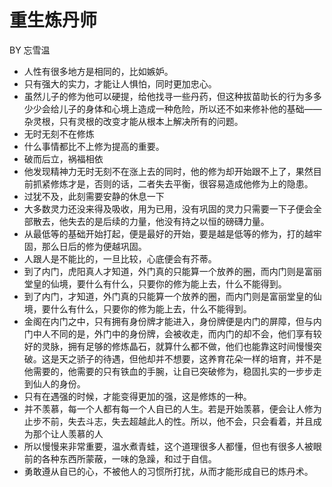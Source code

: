 # 重生炼丹师

BY 忘雪温

- 人性有很多地方是相同的，比如嫉妒。
- 只有强大的实力，才能让人惧怕，同时更加忠心。
- 虽然儿子的修为他可以硬提，给他找寻一些丹药，但这种拔苗助长的行为多多少少会给儿子的身体和心境上造成一种危险，所以还不如来修补他的基础——杂灵根，只有灵根的改变才能从根本上解决所有的问题。
- 无时无刻不在修炼
- 什么事情都比不上修为提高的重要。
- 破而后立，祸福相依
- 他发现精神力无时无刻不在涨上去的同时，他的修为却开始跟不上了，果然目前抓紧修炼才是，否则的话，二者失去平衡，很容易造成他修为上的隐患。
- 过犹不及，此刻需要安静的休息一下
- 大多数灵力还没来得及吸收，用为已用，没有巩固的灵力只需要一下子便会全部散去，他失去的是后续的力量，他没有持之以恒的磅礴力量。
- 从最低等的基础开始打起，便是最好的开始，要是越是低等的修为，打的越牢固，那么日后的修为便越巩固。
- 人跟人是不能比的，一旦比较，心底便会有芥蒂。
- 到了内门，虎阳真人才知道，外门真的只能算一个放养的圈，而内门则是富丽堂皇的仙境，要什么有什么，只要你的修为能上去，什么不能得到。
- 到了内门，才知道，外门真的只能算一个放养的圈，而内门则是富丽堂皇的仙境，要什么有什么，只要你的修为能上去，什么不能得到。
- 金阁在内门之中，只有拥有身份牌才能进入，身份牌便是内门的屏障，但与内门中人不同的是，外门中的身份牌，会被收走，而内门的却不会，他们享有较好的灵脉，拥有足够的修炼晶石，就算什么都不做，他们也能靠这时间慢慢突破。这是天之骄子的待遇，但他却并不想要，这养育花朵一样的培育，并不是他需要的，他需要的只有铁血的手腕，让自已突破修为，稳固扎实的一步步走到仙人的身份。
- 只有在遇强的时候，才能变得更加的强，这是修炼的一种。
- 并不羡慕，每一个人都有每一个人自已的人生。若是开始羡慕，便会让人修为止步不前，失去斗志，失去超越此人的性。所以，他不会，只会看着，并且成为那个让人羡慕的人
- 所以慢慢来非常重要，温水煮青蛙，这个道理很多人都懂，但也有很多人被眼前的各种东西所蒙蔽，一味的急躁，和过于自信。
- 勇敢遵从自已的心，不被他人的习惯所打扰，从而才能形成自已的炼丹术。
